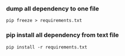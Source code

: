 ### dump all dependency to one file 
````
pip freeze > requirements.txt
````

### pip install all dependency from text file 
````
pip install -r requirements.txt
````


